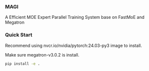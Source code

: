 
### MAGI
A Efficient MOE Expert Parallel Training System base on FastMoE and Megatron

### Quick Start
Recommend using nvcr.io/nvidia/pytorch:24.03-py3 image to install.

Make sure megatron-v3.0.2 is install.

```bash
pip install -e .
```